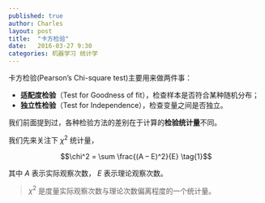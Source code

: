 ```yaml
---
published: true
author: Charles
layout: post
title:  "卡方检验"
date:   2016-03-27 9:30
categories: 机器学习 统计学
---
```


卡方检验(Pearson’s Chi-square test)主要用来做两件事：

- **适配度检验**（Test for Goodness of fit），检查样本是否符合某种随机分布；
- **独立性检验**（Test for Independence），检查变量之间是否独立。

我们前面提到过，各种检验方法的差别在于计算的**检验统计量**不同。

我们先来关注下 $\chi^2$ 统计量，

$$\chi^2 = \sum \frac{(A – E)^2}{E} \tag{1}$$

其中 $A$ 表示实际观察次数， $E$ 表示理论观察次数。

> $\chi^2$ 是度量实际观察次数与理论次数偏离程度的一个统计量。